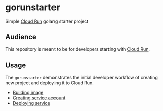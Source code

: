 # gorunstarter

Simple [Cloud Run](https://cloud.google.com/run/) golang starter project

## Audience

This repository is meant to be for developers starting with [Cloud Run](https://cloud.google.com/run/).

## Usage

The `gorunstarter` demonstrates the initial developer workflow of creating new project and deploying it to Cloud Run.

* [Building image](bin/build)
* [Creating service account](bin/account)
* [Deploying service](bin/deploy)




